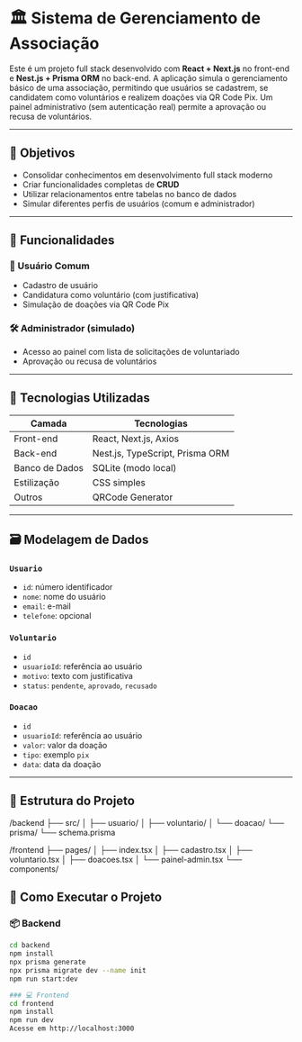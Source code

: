# 🏛️ Sistema de Gerenciamento de Associação

Este é um projeto full stack desenvolvido com **React + Next.js** no front-end e **Nest.js + Prisma ORM** no back-end. A aplicação simula o gerenciamento básico de uma associação, permitindo que usuários se cadastrem, se candidatem como voluntários e realizem doações via QR Code Pix. Um painel administrativo (sem autenticação real) permite a aprovação ou recusa de voluntários.

---

## 🎯 Objetivos

- Consolidar conhecimentos em desenvolvimento full stack moderno
- Criar funcionalidades completas de **CRUD**
- Utilizar relacionamentos entre tabelas no banco de dados
- Simular diferentes perfis de usuários (comum e administrador)

---

## 🧩 Funcionalidades

### 👤 Usuário Comum
- Cadastro de usuário
- Candidatura como voluntário (com justificativa)
- Simulação de doações via QR Code Pix

### 🛠️ Administrador (simulado)
- Acesso ao painel com lista de solicitações de voluntariado
- Aprovação ou recusa de voluntários

---

## 🧱 Tecnologias Utilizadas

| Camada       | Tecnologias                        |
|--------------|------------------------------------|
| Front-end    | React, Next.js, Axios              |
| Back-end     | Nest.js, TypeScript, Prisma ORM    |
| Banco de Dados | SQLite (modo local)               |
| Estilização  | CSS simples                        |
| Outros       | QRCode Generator                   |

---

## 🗃️ Modelagem de Dados

### `Usuario`
- `id`: número identificador
- `nome`: nome do usuário
- `email`: e-mail
- `telefone`: opcional

### `Voluntario`
- `id`
- `usuarioId`: referência ao usuário
- `motivo`: texto com justificativa
- `status`: `pendente`, `aprovado`, `recusado`

### `Doacao`
- `id`
- `usuarioId`: referência ao usuário
- `valor`: valor da doação
- `tipo`: exemplo `pix`
- `data`: data da doação

---

## 📁 Estrutura do Projeto

/backend
├── src/
│   ├── usuario/
│   ├── voluntario/
│   └── doacao/
└── prisma/
    └── schema.prisma

/frontend
├── pages/
│   ├── index.tsx
│   ├── cadastro.tsx
│   ├── voluntario.tsx
│   ├── doacoes.tsx
│   └── painel-admin.tsx
└── components/

## 🚀 Como Executar o Projeto

### 📦 Backend
```bash
cd backend
npm install
npx prisma generate
npx prisma migrate dev --name init
npm run start:dev

### 💻 Frontend
cd frontend
npm install
npm run dev
Acesse em http://localhost:3000




